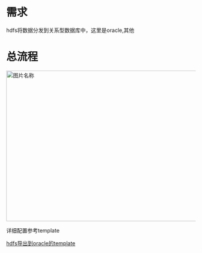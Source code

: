 # 需求

hdfs将数据分发到关系型数据库中，这里是oracle,其他

# 总流程

<img src="https://github.com/jimmy-src/ProcessorForNIFI/blob/master/image/hdfs2oracle.png" width = "800" height = "400" alt="图片名称" align=center />

详细配置参考template

[hdfs导出到oracle的template](https://github.com/jimmy-src/ProcessorForNIFI/blob/master/processor_template/OracleTohdfsAndhdfsToOracle.xml)


